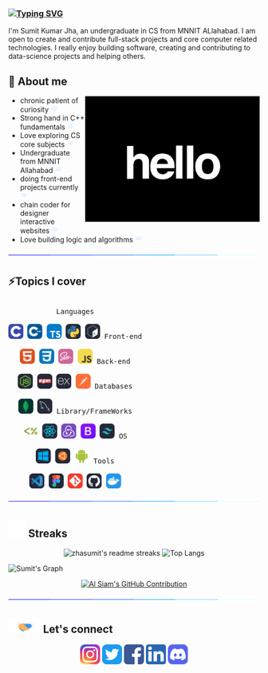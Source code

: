 ### [![Typing SVG](https://readme-typing-svg.demolab.com?font=Lexend&weight=500&size=40&pause=500&color=049EDB&center=true&random=false&width=500&height=65&lines=Hi+%F0%9F%91%8B!++I+am+Sumit+Jha;I'm+a+Full+stack+developer)](https://git.io/typing-svg)

I'm Sumit Kumar Jha, an undergraduate in CS from MNNIT ALlahabad. I am open to create and contribute full-stack projects and core computer related technologies. I really enjoy building software, creating and contributing to data-science projects and helping others.
<br> 

<div>

## 📎 About me
<img align='right' src='./images/hi.gif' width='350'>

-   chronic patient of curiosity
    <img src="./images/em.gif" width=15>
-   Strong hand in C++ fundamentals
    <img src="./images/em.gif" width=15>
-   Love exploring CS core subjects
    <img src="./images/em.gif" width=15>
-   Undergraduate from MNNIT Allahabad
    <img src="./images/em.gif" width=15>
-   doing front-end projects currently
    <img src="./images/em.gif" width=15>
-   chain coder for designer interactive websites
    <img src="./images/em.gif" width=15>
-   Love building logic and algorithms
    <img src="./images/em.gif" width=15>

</div>
<img src="./images/hr-line.gif" height=10 width=100%>

## ⚡Topics I cover
<p style="display: inline-block;" align="center">
  <kbd>
    <kbd>Languages</kbd>
    <br>
    <br>
    <img width="30px" src="./icons/C.svg" title="C-Language"/> 
    <img width="30px" src="./icons/CPP.svg" title="C++"/> 
    <img width="30px" src="./icons/TypeScript.svg" title="Typescript"/> 
    <img width="30px" src="./icons/Python-Dark.svg" title="python"/> 
    <img width="30px" src="./icons/Bash-Dark.svg" title="Bash Scripting"/> 
  </kbd>
  <kbd>
    <kbd>Front-end</kbd>
    <br>
    <br>
    <img width="30px" src="./icons/HTML.svg" title="HTML" /> 
    <img width="30px" src="./icons/CSS.svg" title="CSS" /> 
    <img width="30px" src="./icons/Sass.svg" title="SASS"/> 
    <img width="30px" src="./icons/JavaScript.svg" title="JavaScript"/> 
  </kbd>
  <kbd>
    <kbd>Back-end</kbd>
    <br>
    <br>
    <img width="30px" src="./icons/NodeJS-Dark.svg" title="NodeJS"/> 
    <img width="30px" src="./icons/Npm-Dark.svg" title="NPM"/> 
    <img width="30px" src="./icons/ExpressJS-Dark.svg" title="ExpressJS"/> 
    <img width="30px" src="./icons/Postman.svg" title="Postman"/> 
  </kbd>
  <kbd>
    <kbd>Databases</kbd>
    <br>
    <br>
    <img width="30px" src="./icons/MongoDB.svg" title="MongoDB"/> 
    <img width="30px" src="./icons/MySQL-Dark.svg" title="MySQL"/> 
  </kbd>
  <kbd>
    <kbd>Library/FrameWorks</kbd>
    <br>
    <br>
    <img width="30px" src="./icons/ejs.svg" title="ejs"/> 
    <img width="30px" src="./icons/React-Dark.svg" title="React"/> 
    <img width="30px" src="./icons/Redux.svg" title="Redux"/> 
    <img width="30px" src="./icons/Bootstrap.svg" title="Bootstrap"/> 
    <img width="30px" src="./icons/TailwindCSS-Dark.svg" title="Tailwind-CSS"/> 
  </kbd>
  <kbd>
    <kbd>OS</kbd>
    <br>
    <br>
    <img width="30px" src="./icons/Windows-Dark.svg" title="Windows"/> 
    <img width="30px" src="./icons/Ubuntu-Dark.svg" title="Ubuntu"/> 
    <img width="30px" src="./icons/android.svg" title="Android"/>
  </kbd>
  <kbd>
    <kbd>Tools</kbd>
    <br>
    <br>
    <img width="30px" src="./icons/VSCode-Dark.svg" title="VS Code"/> 
    <img width="30px" src="./icons/Figma-Dark.svg" title="Figma"/> 
    <img width="30px" src="./icons/Git.svg" title="git"/> 
    <img width="30px" src="./icons/Github-Dark.svg" title="github"/> 
    <img width="30px" src="./icons/Docker.svg" title="Docker"/> 
  </kbd>
</p>

<img src="./images/hr-line.gif" height=10 width=100%>

## <img src="./images/activity.gif" height=35> Streaks
<p  align="center">
<img src="https://github-readme-streak-stats.herokuapp.com/?user=zhasumit&theme=tokyonight_duo&hide_border=true" alt="zhasumit's readme streaks" />
<img  src="https://github-readme-stats.vercel.app/api/top-langs/?username=zhasumit&layout=compact&theme=tokyonight&bg_color=ffffff00&hide_border=true" alt="Top Langs" />
</p>


![Sumit's Graph](https://github-readme-activity-graph.vercel.app/graph?username=zhasumit&custom_title=Sumit's%20activity%20Graph&bg_color=0D1117&color=7F3FBF&line=7F3FBF&point=7F3FBF&area_color=FFFFFF&title_color=FFFFFF&area=true)

<p align="center">
  <a href="https://github.com/zhasumit">
    <img src="https://github-profile-summary-cards.vercel.app/api/cards/profile-details?username=zhasumit&theme=radical" alt="Al Siam's GitHub Contribution"/>
  </a>
</p>

<img src="./images/hr-line.gif" height=10 width=100%>

## <img src="./images/meet.gif" height=30> Let's connect 

<p  align=center>
<a href="https://www.instagram.com/sumit__zha/"  target="_blank"><img  src='./icons/Instagram.svg'  alt='instagram'  height='40'></a>
<a  href="https://twitter.com/zha__sumit"  target="_blank"><img  src='./images/Twitter.svg'  alt='twitter'  height='40'></a> 
<a  href="https://www.facebook.com/profile.php?id=100016599376777&mibextid=ZbWKwL"  target="_blank"><img  src='./images/fb.png'  alt='facebook'  height='40'></a> 
<a  href="https://www.linkedin.com/in/sumitzha/"  target="_blank"><img  src='./images/linkedin.png'  alt='linkedin'  height='40'></a> 
<a  href="https://discord.com/users/1175051594723774607"  target="_blank"><img  src='./images/Discord.svg'  alt='discord'  height='40'></a></p>

<br />
